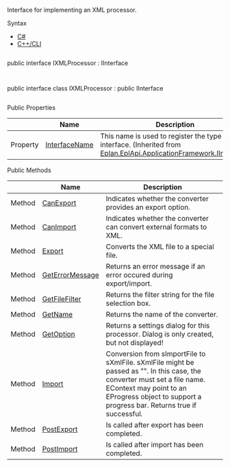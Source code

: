 Interface for implementing an XML processor.

Syntax

* [C#](#i-syntax-CS)
* [C++/CLI](#i-syntax-CPP2005)

```
```
public interface IXMLProcessor : IInterface
```
```

```
```
public interface class IXMLProcessor : public IInterface
```
```





Public Properties

|  | Name | Description |
| --- | --- | --- |
| Property | [InterfaceName](Eplan.EplApi.AFu~Eplan.EplApi.ApplicationFramework.IInterface~InterfaceName.html) | This name is used to register the type as an interface. (Inherited from [Eplan.EplApi.ApplicationFramework.IInterface](Eplan.EplApi.AFu~Eplan.EplApi.ApplicationFramework.IInterface.html)) |



Public Methods

|  | Name | Description |
| --- | --- | --- |
| Method | [CanExport](Eplan.EplApi.AFu~Eplan.EplApi.ApplicationFramework.IXMLProcessor~CanExport.html) | Indicates whether the converter provides an export option. |
| Method | [CanImport](Eplan.EplApi.AFu~Eplan.EplApi.ApplicationFramework.IXMLProcessor~CanImport.html) | Indicates whether the converter can convert external formats to XML. |
| Method | [Export](Eplan.EplApi.AFu~Eplan.EplApi.ApplicationFramework.IXMLProcessor~Export.html) | Converts the XML file to a special file. |
| Method | [GetErrorMessage](Eplan.EplApi.AFu~Eplan.EplApi.ApplicationFramework.IXMLProcessor~GetErrorMessage.html) | Returns an error message if an error occured during export/import. |
| Method | [GetFileFilter](Eplan.EplApi.AFu~Eplan.EplApi.ApplicationFramework.IXMLProcessor~GetFileFilter.html) | Returns the filter string for the file selection box. |
| Method | [GetName](Eplan.EplApi.AFu~Eplan.EplApi.ApplicationFramework.IXMLProcessor~GetName.html) | Returns the name of the converter. |
| Method | [GetOption](Eplan.EplApi.AFu~Eplan.EplApi.ApplicationFramework.IXMLProcessor~GetOption.html) | Returns a settings dialog for this processor. Dialog is only created, but not displayed! |
| Method | [Import](Eplan.EplApi.AFu~Eplan.EplApi.ApplicationFramework.IXMLProcessor~Import.html) | Conversion from sImportFile to sXmlFile. sXmlFile might be passed as "". In this case, the converter must set a file name. EContext may point to an EProgress object to support a progress bar. Returns true if successful. |
| Method | [PostExport](Eplan.EplApi.AFu~Eplan.EplApi.ApplicationFramework.IXMLProcessor~PostExport.html) | Is called after export has been completed. |
| Method | [PostImport](Eplan.EplApi.AFu~Eplan.EplApi.ApplicationFramework.IXMLProcessor~PostImport.html) | Is called after import has been completed. |
